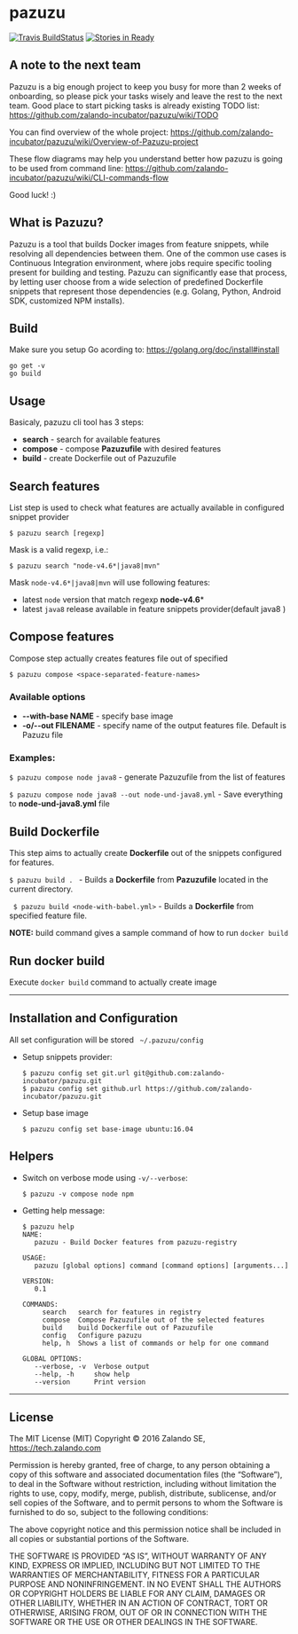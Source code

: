 # pazuzu
[![Travis BuildStatus](https://travis-ci.org/zalando-incubator/pazuzu.svg?branch=master)](https://travis-ci.org/zalando-incubator/pazuzu)
[![Stories in Ready](https://badge.waffle.io/zalando/pazuzu.png?label=ready&title=Ready)](https://waffle.io/zalando/pazuzu)

A note to the next team
---------------
Pazuzu is a big enough project to keep you busy for more than 2 weeks 
of onboarding, so please pick your tasks wisely and leave the rest to 
the next team. Good place to start picking tasks is already existing 
TODO list: https://github.com/zalando-incubator/pazuzu/wiki/TODO

You can find overview of the whole project: 
https://github.com/zalando-incubator/pazuzu/wiki/Overview-of-Pazuzu-project

These flow diagrams may help you understand better how pazuzu is going 
to be used from command line: https://github.com/zalando-incubator/pazuzu/wiki/CLI-commands-flow

Good luck! :)

What is Pazuzu?
---------------
Pazuzu is a tool that builds Docker images from feature snippets, while
resolving all dependencies between them. One of the common use cases is
Continuous Integration environment, where jobs require specific tooling present
for building and testing. Pazuzu can significantly ease that process, by
letting user choose from a wide selection of predefined Dockerfile snippets
that represent those dependencies (e.g. Golang, Python, Android SDK, customized
NPM installs).

## Build
Make sure you setup Go acording to: https://golang.org/doc/install#install
```
go get -v
go build
```

## Usage

Basicaly, pazuzu cli tool has 3 steps:
- **search** - search for available features
- **compose** - compose **Pazuzufile** with desired features
- **build** - create Dockerfile out of Pazuzufile

## Search features
List step is used to check what features are actually available in configured snippet provider
```
$ pazuzu search [regexp]
```
Mask is a valid regexp, i.e.:
```
$ pazuzu search "node-v4.6*|java8|mvn"
```
Mask `node-v4.6*|java8|mvn` will use following features:
- latest `node` version that match regexp **node-v4.6***
- latest `java8` release available in feature snippets provider(default java8 )

## Compose features
Compose step actually creates features file out of specified 
```
$ pazuzu compose <space-separated-feature-names> 
```
### Available options
- **--with-base NAME** - specify base image
- **-o/--out FILENAME** - specify name of the output features file. Default is Pazuzu file
### Examples:
`$ pazuzu compose node java8` - generate Pazuzufile from the list of features

`$ pazuzu compose node java8 --out node-und-java8.yml` - Save everything to **node-und-java8.yml** file

## Build Dockerfile
This step aims to actually create **Dockerfile** out of the snippets configured for features.

`$ pazuzu build . `  - Builds a **Dockerfile** from **Pazuzufile** located in the current directory.

` $ pazuzu build <node-with-babel.yml>` - Builds a **Dockerfile** from specified feature file.

**NOTE:** build command gives a sample command of how to run `docker
build` 

## Run docker build
Execute `docker build` command to actually create image

---
## Installation and Configuration
All set configuration will be stored ` ~/.pazuzu/config`

-  Setup snippets provider:

    ```
    $ pazuzu config set git.url git@github.com:zalando-incubator/pazuzu.git
    $ pazuzu config set github.url https://github.com/zalando-incubator/pazuzu.git
    ```
- Setup base image

  ```
  $ pazuzu config set base-image ubuntu:16.04
  ```
  
## Helpers

- Switch on verbose mode using `-v/--verbose`:
    ```
	$ pazuzu -v compose node npm
	```
- Getting help message:
	```
	$ pazuzu help
	NAME:
	   pazuzu - Build Docker features from pazuzu-registry
	
	USAGE:
	   pazuzu [global options] command [command options] [arguments...]
	
	VERSION:
	   0.1
	
	COMMANDS:
	     search   search for features in registry
	     compose  Compose Pazuzufile out of the selected features
	     build    build Dockerfile out of Pazuzufile
	     config   Configure pazuzu
	     help, h  Shows a list of commands or help for one command
	
	GLOBAL OPTIONS:
	   --verbose, -v  Verbose output
	   --help, -h     show help
	   --version      Print version
	
	```

---
License
---

The MIT License (MIT)
Copyright © 2016 Zalando SE, https://tech.zalando.com

Permission is hereby granted, free of charge, to any person obtaining a copy
of this software and associated documentation files (the “Software”), to deal
in the Software without restriction, including without limitation the rights
to use, copy, modify, merge, publish, distribute, sublicense, and/or sell
copies of the Software, and to permit persons to whom the Software is
furnished to do so, subject to the following conditions:

The above copyright notice and this permission notice shall be included in
all copies or substantial portions of the Software.

THE SOFTWARE IS PROVIDED “AS IS”, WITHOUT WARRANTY OF ANY KIND, EXPRESS OR
IMPLIED, INCLUDING BUT NOT LIMITED TO THE WARRANTIES OF MERCHANTABILITY,
FITNESS FOR A PARTICULAR PURPOSE AND NONINFRINGEMENT. IN NO EVENT SHALL THE
AUTHORS OR COPYRIGHT HOLDERS BE LIABLE FOR ANY CLAIM, DAMAGES OR OTHER
LIABILITY, WHETHER IN AN ACTION OF CONTRACT, TORT OR OTHERWISE, ARISING FROM,
OUT OF OR IN CONNECTION WITH THE SOFTWARE OR THE USE OR OTHER DEALINGS IN
THE SOFTWARE.

